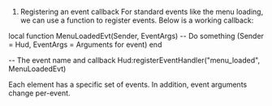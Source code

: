 1.  Registering an event callback
For standard events like the menu loading, we can use a function to register events. Below is a working callback:

local function MenuLoadedEvt(Sender, EventArgs)
      -- Do something (Sender = Hud, EventArgs = Arguments for event)
end

-- The event name and callback
Hud:registerEventHandler("menu_loaded", MenuLoadedEvt)

Each element has a specific set of events. In addition, event arguments change per-event.